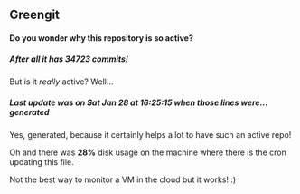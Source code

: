 ## Greengit

#### Do you wonder why this repository is so active?

##### After all it has 34723 commits!

But is it *really* active? Well...

##### Last update was on Sat Jan 28 at 16:25:15 when those lines were... generated

Yes, generated, because it certainly helps a lot to have such an active repo!

Oh and there was **28%** disk usage on the machine
where there is the cron updating this file.

Not the best way to monitor a VM in the cloud but it works! :)

